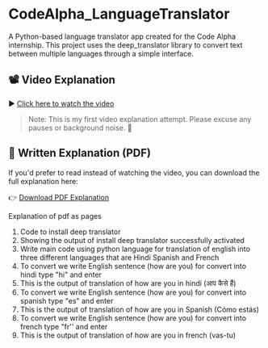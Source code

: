 # CodeAlpha_LanguageTranslator
A Python-based language translator app created for the Code Alpha internship. This project uses the deep_translator library to convert text between multiple languages through a simple interface.

## 📽️ Video Explanation

▶️ [Click here to watch the video](https://drive.google.com/file/d/1-ueVnq8srOm9ZEDjWetJTNn1kIQBb8lF/view?usp=drivesdk)

> Note: This is my first video explanation attempt. Please excuse any pauses or background noise. 🙂


## 📄 Written Explanation (PDF)
If you'd prefer to read instead of watching the video, you can download the full explanation here:

👉 [Download PDF Explanation](https://drive.google.com/file/d/1-xLD9F9j0FH20yYuOB0azis4nHEtK5mD/view?usp=drivesdk)

Explanation of pdf as pages
1. Code to install deep translator 
2. Showing the output of install deep translator successfully activated 
3. Write main code using python language for translation of english into three different languages that are Hindi Spanish and French 
4. To convert we write English sentence (how are you) for convert into hindi type "hi" and enter
5. This is the output of translation of how are you in hindi (आप कैसे हैं)
6. To convert we write English sentence (how are you) for convert into spanish type "es" and enter
7. This is the output of translation of how are you in Spanish (Cómo estás)
8. To convert we write English sentence (how are you) for convert into french type "fr'' and enter
9. This is the output of translation of how are you in french (vas-tu)
